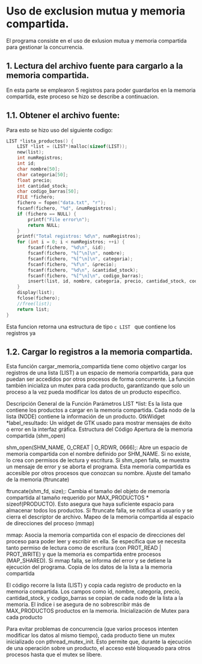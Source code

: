 # Uso de exclusion mutua y memoria compartida.

El programa consiste en el uso de exlusion mutua y memoria compartida para gestionar la concurrencia.

## 1. Lectura del archivo fuente para cargarlo a la memoria compartida.
En esta parte se emplearon 5 registros para poder guardarlos en la memoria compartida, este proceso se hizo se describe a continuacion.
## 1.1. Obtener el archivo fuente:
Para esto se hizo uso del siguiente codigo:
```c
LIST *lista_productos() {	
	LIST *list = (LIST*)malloc(sizeof(LIST));
	new(list);
	int numRegistros;
	int id;
	char nombre[50];
	char categoria[50];
	float precio;
	int cantidad_stock;
	char codigo_barras[50];
	FILE *fichero;
	fichero = fopen("data.txt", "r");
	fscanf(fichero, "%d", &numRegistros);
	if (fichero == NULL) {
		printf("File error\n");
		return NULL;
	}
	printf("Total registros: %d\n", numRegistros);
	for (int i = 0; i < numRegistros; ++i) {
		fscanf(fichero, "%d\n", &id);
		fscanf(fichero, "%[^\n]\n", nombre);
		fscanf(fichero, "%[^\n]\n", categoria);
		fscanf(fichero, "%f\n", &precio);
		fscanf(fichero, "%d\n", &cantidad_stock);
		fscanf(fichero, "%[^\n]\n", codigo_barras);
		insert(list, id, nombre, categoria, precio, cantidad_stock, codigo_barras);
	}
	display(list);
	fclose(fichero);
	//free(list);
	return list;
}
```
Esta funcion retorna una estructura de tipo ```c LIST ``` que contiene los registros ya

## 1.2. Cargar lo registros a la memoria compartida.
Esta función cargar_memoria_compartida tiene como objetivo cargar los registros de una lista (LIST) a un espacio de memoria compartida, para que puedan ser accedidos por otros procesos de forma concurrente. La función también inicializa un mutex para cada producto, garantizando que solo un proceso a la vez pueda modificar los datos de un producto específico.

Descripción General de la Función
Parámetros
LIST *list: Es la lista que contiene los productos a cargar en la memoria compartida. Cada nodo de la lista (NODE) contiene la información de un producto.
GtkWidget *label_resultado: Un widget de GTK usado para mostrar mensajes de éxito o error en la interfaz gráfica.
Estructura del Código
Apertura de la memoria compartida (shm_open)

shm_open(SHM_NAME, O_CREAT | O_RDWR, 0666);: Abre un espacio de memoria compartida con el nombre definido por SHM_NAME. Si no existe, lo crea con permisos de lectura y escritura.
Si shm_open falla, se muestra un mensaje de error y se aborta el programa.
Esta memoria compartida es accesible por otros procesos que conozcan su nombre.
Ajuste del tamaño de la memoria (ftruncate)

ftruncate(shm_fd, size);: Cambia el tamaño del objeto de memoria compartida al tamaño requerido por MAX_PRODUCTOS * sizeof(PRODUCTO). Esto asegura que haya suficiente espacio para almacenar todos los productos.
Si ftruncate falla, se notifica al usuario y se cierra el descriptor de archivo.
Mapeo de la memoria compartida al espacio de direcciones del proceso (mmap)

mmap: Asocia la memoria compartida con el espacio de direcciones del proceso para poder leer y escribir en ella. Se especifica que se necesita tanto permiso de lectura como de escritura (con PROT_READ | PROT_WRITE) y que la memoria es compartida entre procesos (MAP_SHARED).
Si mmap falla, se informa del error y se detiene la ejecución del programa.
Copia de los datos de la lista a la memoria compartida

El código recorre la lista (LIST) y copia cada registro de producto en la memoria compartida. Los campos como id, nombre, categoría, precio, cantidad_stock, y codigo_barras se copian de cada nodo de la lista a la memoria.
El índice i se asegura de no sobrescribir más de MAX_PRODUCTOS productos en la memoria.
Inicialización de Mutex para cada producto

Para evitar problemas de concurrencia (que varios procesos intenten modificar los datos al mismo tiempo), cada producto tiene un mutex inicializado con pthread_mutex_init. Esto permite que, durante la ejecución de una operación sobre un producto, el acceso esté bloqueado para otros procesos hasta que el mutex se libere.

